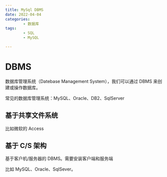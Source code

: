 ```yaml
---
title: MySql DBMS
date: 2022-04-04
categories:
        - 数据库
tags:
        - SQL
        - MySQL

---
```


# DBMS

数据库管理系统（Datebase Management System），我们可以通过 DBMS 来创建或操作数据库。

常见的数据库管理系统：MySQL、Oracle、DB2、SqlServer

## 基于共享文件系统

比如微软的 Access

## 基于 C/S 架构

基于客户机/服务器的 DBMS。需要安装客户端和服务端

比如 MySQL、Oracle、SqlSever。
